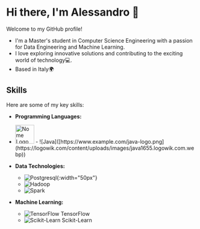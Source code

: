 # Hi there, I'm Alessandro 👋

Welcome to my GitHub profile!
- I'm a Master's student in Computer Science Engineering with a passion for Data Engineering and Machine Learning.
- I love exploring innovative solutions and contributing to the exciting world of technology💻.
- Based in Italy🌍

## Skills

Here are some of my key skills:

- **Programming Languages:**
- <img src="https://upload.wikimedia.org/wikipedia/commons/c/c3/Python-logo-notext.svg" alt="Nome Logo" width="50"/>
  - ![Java]([https://www.example.com/java-logo.png](https://logowik.com/content/uploads/images/java1655.logowik.com.webp))

- **Data Technologies:**
  - ![Postgresql](https://www.postgresql.org/media/img/about/press/elephant.png){:width="50px"}
  - ![Hadoop](https://www.example.com/hadoop-logo.png)
  - ![Spark](https://www.example.com/spark-logo.png)

- **Machine Learning:**
  - ![TensorFlow](https://www.example.com/tensorflow-logo.png) TensorFlow
  - ![Scikit-Learn](https://www.example.com/scikit-learn-logo.png) Scikit-Learn

<!--
**AlessandroPesare/AlessandroPesare** is a ✨ _special_ ✨ repository because its `README.md` (this file) appears on your GitHub profile.

Here are some ideas to get you started:

- 🔭 I’m currently working on ...
- 🌱 I’m currently learning ...
- 👯 I’m looking to collaborate on ...
- 🤔 I’m looking for help with ...
- 💬 Ask me about ...
- 📫 How to reach me: ...
- 😄 Pronouns: ...
- ⚡ Fun fact: ...
-->

